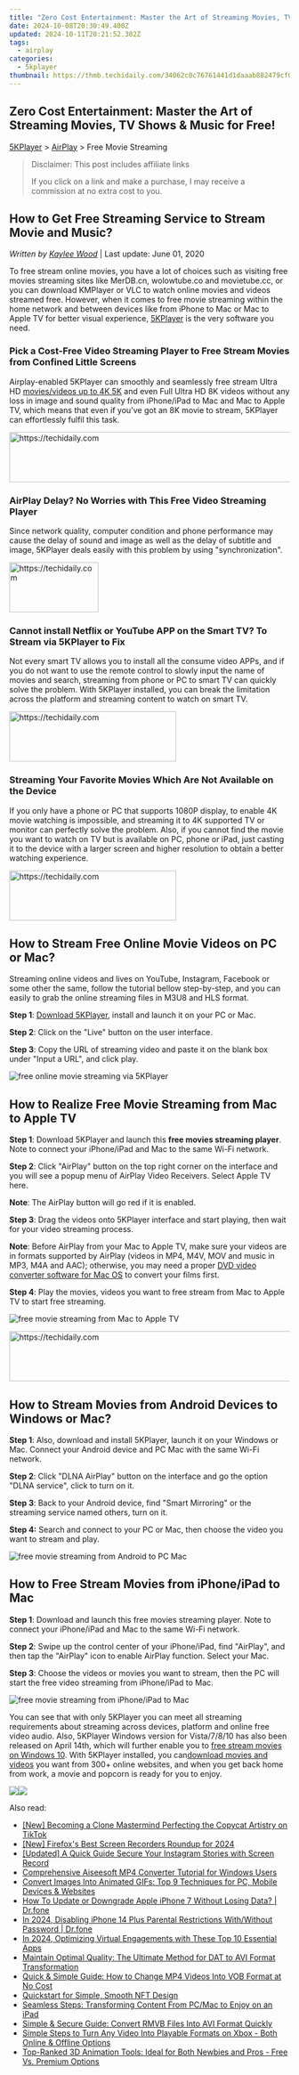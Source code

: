 ```yaml
---
title: "Zero Cost Entertainment: Master the Art of Streaming Movies, TV Shows & Music for Free!"
date: 2024-10-08T20:30:49.400Z
updated: 2024-10-11T20:21:52.302Z
tags:
  - airplay
categories:
  - 5kplayer
thumbnail: https://thmb.techidaily.com/34062c0c76761441d1daaab882479cf039a7dd266a5c393fca1f08310200c903.jpg
---
```


## Zero Cost Entertainment: Master the Art of Streaming Movies, TV Shows & Music for Free!

[5KPlayer](https://tools.techidaily.com/5kplayer/products/) \> [AirPlay](https://tools.techidaily.com/5kplayer/airplay/) \> Free Movie Streaming

>  Disclaimer: This post includes affiliate links
>
>  If you click on a link and make a purchase, I may receive a commission at no extra cost to you.
>

## How to Get Free Streaming Service to Stream Movie and Music?

 _Written by [Kaylee Wood](https://www.quora.com/profile/Amanda-Hu-21)_ | Last update: June 01, 2020

To free stream online movies, you have a lot of choices such as visiting free movies streaming sites like MerDB.cn, wolowtube.co and movietube.cc, or you can download KMPlayer or VLC to watch online movies and videos streamed free. However, when it comes to free movie streaming within the home network and between devices like from iPhone to Mac or Mac to Apple TV for better visual experience, [5KPlayer](https://tools.techidaily.com/5kplayer/products/) is the very software you need.

### Pick a Cost-Free Video Streaming Player to Free Stream Movies from Confined Little Screens

Airplay-enabled 5KPlayer can smoothly and seamlessly free stream Ultra HD [movies/videos up to 4K 5K](https://tools.techidaily.com/5kplayer/video-music-player/) and even Full Ultra HD 8K videos without any loss in image and sound quality from iPhone/iPad to Mac and Mac to Apple TV, which means that even if you've got an 8K movie to stream, 5KPlayer can effortlessly fulfil this task.

<!-- affiliate ads begin -->
<a href="https://bluettide.pxf.io/c/5597632/2141683/17092" target="_top" id="2141683">
  <img src="//a.impactradius-go.com/display-ad/17092-2141683" border="0" alt="https://techidaily.com" width="728" height="90"/>
</a>
<img height="0" width="0" src="https://bluettide.pxf.io/i/5597632/2141683/17092" style="position:absolute;visibility:hidden;" border="0" />
<!-- affiliate ads end -->

### AirPlay Delay? No Worries with This Free Video Streaming Player

Since network quality, computer condition and phone performance may cause the delay of sound and image as well as the delay of subtitle and image, 5KPlayer deals easily with this problem by using "synchronization".

<!-- affiliate ads begin -->
<a href="https://aligracehair.sjv.io/c/5597632/2135366/19272" target="_top" id="2135366">
  <img src="//a.impactradius-go.com/display-ad/19272-2135366" border="0" alt="https://techidaily.com" width="160" height="90"/>
</a>
<img height="0" width="0" src="https://aligracehair.sjv.io/i/5597632/2135366/19272" style="position:absolute;visibility:hidden;" border="0" />
<!-- affiliate ads end -->

### Cannot install Netflix or YouTube APP on the Smart TV? To Stream via 5KPlayer to Fix

Not every smart TV allows you to install all the consume video APPs, and if you do not want to use the remote control to slowly input the name of movies and search, streaming from phone or PC to smart TV can quickly solve the problem. With 5KPlayer installed, you can break the limitation across the platform and streaming content to watch on smart TV.

<!-- affiliate ads begin -->
<a href="https://laganoo.pxf.io/c/5597632/1521325/16446" target="_top" id="1521325">
  <img src="//a.impactradius-go.com/display-ad/16446-1521325" border="0" alt="https://techidaily.com" width="300" height="90"/>
</a>
<img height="0" width="0" src="https://laganoo.pxf.io/i/5597632/1521325/16446" style="position:absolute;visibility:hidden;" border="0" />
<!-- affiliate ads end -->

### Streaming Your Favorite Movies Which Are Not Available on the Device

If you only have a phone or PC that supports 1080P display, to enable 4K movie watching is impossible, and streaming it to 4K supported TV or monitor can perfectly solve the problem. Also, if you cannot find the movie you want to watch on TV but is available on PC, phone or iPad, just casting it to the device with a larger screen and higher resolution to obtain a better watching experience. 

<!-- affiliate ads begin -->
<a href="https://dhgate.sjv.io/c/5597632/2106655/12108" target="_top" id="2106655">
  <img src="//a.impactradius-go.com/display-ad/12108-2106655" border="0" alt="https://techidaily.com" width="300" height="90"/>
</a>
<img height="0" width="0" src="https://dhgate.sjv.io/i/5597632/2106655/12108" style="position:absolute;visibility:hidden;" border="0" />
<!-- affiliate ads end -->

## How to Stream Free Online Movie Videos on PC or Mac?

Streaming online videos and lives on YouTube, Instagram, Facebook or some other the same, follow the tutorial bellow step-by-step, and you can easily to grab the online streaming files in M3U8 and HLS format. 

**Step 1**: [Download 5KPlayer](https://tools.techidaily.com/5kplayer/products/), install and launch it on your PC or Mac.

**Step 2**: Click on the "Live" button on the user interface.

**Step 3**: Copy the URL of streaming video and paste it on the blank box under "Input a URL", and click play.

![free online movie streaming via 5KPlayer](https://www.5kplayer.com/airplay/img/5kplayer-interface.jpg) 

## How to Realize Free Movie Streaming from Mac to Apple TV

**Step 1**: Download 5KPlayer and launch this **free movies streaming player**. Note to connect your iPhone/iPad and Mac to the same Wi-Fi network.

**Step 2**: Click "AirPlay" button on the top right corner on the interface and you will see a popup menu of AirPlay Video Receivers. Select Apple TV here.

**Note**: The AirPlay button will go red if it is enabled.

**Step 3**: Drag the videos onto 5KPlayer interface and start playing, then wait for your video streaming process. 

**Note**: Before AirPlay from your Mac to Apple TV, make sure your videos are in formats supported by AirPlay (videos in MP4, M4V, MOV and music in MP3, M4A and AAC); otherwise, you may need a proper [DVD video converter software for Mac OS](https://tools.techidaily.com/5kplayer/products/) to convert your films first.

**Step 4**: Play the movies, videos you want to free stream from Mac to Apple TV to start free streaming.

![free movie streaming from Mac to Apple TV](https://www.5kplayer.com/airplay/img/5k-apple-tv-316.jpg) 

<!-- affiliate ads begin -->
<a href="https://appsumo.8odi.net/c/5597632/2123728/7443" target="_top" id="2123728">
  <img src="//a.impactradius-go.com/display-ad/7443-2123728" border="0" alt="https://techidaily.com" width="728" height="90"/>
</a>
<img height="0" width="0" src="https://appsumo.8odi.net/i/5597632/2123728/7443" style="position:absolute;visibility:hidden;" border="0" />
<!-- affiliate ads end -->

## How to Stream Movies from Android Devices to Windows or Mac?

**Step 1**: Also, download and install 5KPlayer, launch it on your Windows or Mac. Connect your Android device and PC Mac with the same Wi-Fi network.

**Step 2**: Click "DLNA AirPlay" button on the interface and go the option "DLNA service", click to turn on it.

**Step 3**: Back to your Android device, find "Smart Mirroring" or the streaming service named others, turn on it. 

**Step 4:** Search and connect to your PC or Mac, then choose the video you want to stream and play.

![free movie streaming from Android to PC Mac](https://www.5kplayer.com/airplay/img/ipad-airplay-mirroring.jpg) 

## How to Free Stream Movies from iPhone/iPad to Mac

**Step 1**: Download and launch this free movies streaming player. Note to connect your iPhone/iPad and Mac to the same Wi-Fi network.

**Step 2**: Swipe up the control center of your iPhone/iPad, find "AirPlay", and then tap the "AirPlay" icon to enable AirPlay function. Select your Mac.

**Step 3**: Choose the videos or movies you want to stream, then the PC will start the free video streaming from iPhone/iPad to Mac.

![free movie streaming from iPhone/iPad to Mac](https://www.5kplayer.com/airplay/img/5kplayer-freeaacplayer-yxt-030603.jpg) 

You can see that with only 5KPlayer you can meet all streaming requirements about streaming across devices, platform and online free video audio. Also, 5KPlayer Windows version for Vista/7/8/10 has also been released on April 14th, which will further enable you to [free stream movies on Windows 10](https://tools.techidaily.com/5kplayer/airplay/). With 5KPlayer installed, you can[download movies and videos](https://tools.techidaily.com/5kplayer/youtube-download/) you want from 300+ online websites, and when you get back home from work, a movie and popcorn is ready for you to enjoy.

[![](https://www.5kplayer.com/airplay/../button/freedownwhitewin.png)](https://tools.techidaily.com/5kplayer/products/)[![](https://www.5kplayer.com/airplay/../button/freedownbackmac.png)](https://tools.techidaily.com/5kplayer/products/)

<ins class="adsbygoogle"
     style="display:block"
     data-ad-format="autorelaxed"
     data-ad-client="ca-pub-7571918770474297"
     data-ad-slot="1223367746"></ins>

<ins class="adsbygoogle"
     style="display:block"
     data-ad-client="ca-pub-7571918770474297"
     data-ad-slot="8358498916"
     data-ad-format="auto"
     data-full-width-responsive="true"></ins>

<span class="atpl-alsoreadstyle">Also read:</span>
<div><ul>
<li><a href="https://tiktok-videos.techidaily.com/new-becoming-a-clone-mastermind-perfecting-the-copycat-artistry-on-tiktok/"><u>[New] Becoming a Clone Mastermind Perfecting the Copycat Artistry on TikTok</u></a></li>
<li><a href="https://screen-video-capture.techidaily.com/new-firefoxs-best-screen-recorders-roundup-for-2024/"><u>[New] Firefox's Best Screen Recorders Roundup for 2024</u></a></li>
<li><a href="https://instagram-clips.techidaily.com/updated-a-quick-guide-secure-your-instagram-stories-with-screen-record/"><u>[Updated] A Quick Guide Secure Your Instagram Stories with Screen Record</u></a></li>
<li><a href="https://media-tips.techidaily.com/comprehensive-aiseesoft-mp4-converter-tutorial-for-windows-users/"><u>Comprehensive Aiseesoft MP4 Converter Tutorial for Windows Users</u></a></li>
<li><a href="https://smart-video-editing.techidaily.com/convert-images-into-animated-gifs-top-9-techniques-for-pc-mobile-devices-and-websites/"><u>Convert Images Into Animated GIFs: Top 9 Techniques for PC, Mobile Devices & Websites</u></a></li>
<li><a href="https://techidaily.com/how-to-update-or-downgrade-apple-iphone-7-without-losing-data-drfone-by-drfone-ios-system-repair-ios-system-repair/"><u>How To Update or Downgrade Apple iPhone 7 Without Losing Data? | Dr.fone</u></a></li>
<li><a href="https://iphone-unlock.techidaily.com/in-2024-disabling-iphone-14-plus-parental-restrictions-withwithout-password-drfone-by-drfone-ios/"><u>In 2024, Disabling iPhone 14 Plus Parental Restrictions With/Without Password | Dr.fone</u></a></li>
<li><a href="https://visual-screen-recording.techidaily.com/in-2024-optimizing-virtual-engagements-with-these-top-10-essential-apps/"><u>In 2024, Optimizing Virtual Engagements with These Top 10 Essential Apps</u></a></li>
<li><a href="https://media-tips.techidaily.com/maintain-optimal-quality-the-ultimate-method-for-dat-to-avi-format-transformation/"><u>Maintain Optimal Quality: The Ultimate Method for DAT to AVI Format Transformation</u></a></li>
<li><a href="https://media-tips.techidaily.com/quick-and-simple-guide-how-to-change-mp4-videos-into-vob-format-at-no-cost/"><u>Quick & Simple Guide: How to Change MP4 Videos Into VOB Format at No Cost</u></a></li>
<li><a href="https://extra-tips.techidaily.com/quickstart-for-simple-smooth-nft-design/"><u>Quickstart for Simple, Smooth NFT Design</u></a></li>
<li><a href="https://media-tips.techidaily.com/seamless-steps-transforming-content-from-pcmac-to-enjoy-on-an-ipad/"><u>Seamless Steps: Transforming Content From PC/Mac to Enjoy on an iPad</u></a></li>
<li><a href="https://media-tips.techidaily.com/simple-and-secure-guide-convert-rmvb-files-into-avi-format-quickly/"><u>Simple & Secure Guide: Convert RMVB Files Into AVI Format Quickly</u></a></li>
<li><a href="https://media-tips.techidaily.com/simple-steps-to-turn-any-video-into-playable-formats-on-xbox-both-online-and-offline-options/"><u>Simple Steps to Turn Any Video Into Playable Formats on Xbox - Both Online & Offline Options</u></a></li>
<li><a href="https://media-tips.techidaily.com/top-ranked-3d-animation-tools-ideal-for-both-newbies-and-pros-free-vs-premium-options/"><u>Top-Ranked 3D Animation Tools: Ideal for Both Newbies and Pros - Free Vs. Premium Options</u></a></li>
</ul></div>

